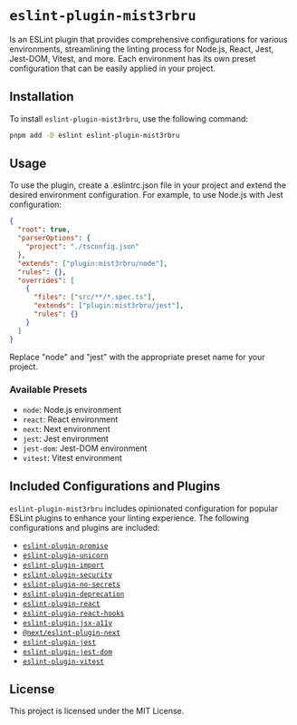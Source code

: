 # `eslint-plugin-mist3rbru`

Is an ESLint plugin that provides comprehensive configurations for various environments, streamlining the linting process for Node.js, React, Jest, Jest-DOM, Vitest, and more. Each environment has its own preset configuration that can be easily applied in your project.

## Installation

To install `eslint-plugin-mist3rbru`, use the following command:

```bash
pnpm add -D eslint eslint-plugin-mist3rbru
```

## Usage

To use the plugin, create a .eslintrc.json file in your project and extend the desired environment configuration. For example, to use Node.js with Jest configuration:

```json
{
  "root": true,
  "parserOptions": {
    "project": "./tsconfig.json"
  },
  "extends": ["plugin:mist3rbru/node"],
  "rules": {},
  "overrides": [
    {
      "files": ["src/**/*.spec.ts"],
      "extends": ["plugin:mist3rbru/jest"],
      "rules": {}
    }
  ]
}
```

Replace "node" and "jest" with the appropriate preset name for your project.

### Available Presets

- `node`: Node.js environment
- `react`: React environment
- `next`: Next environment
- `jest`: Jest environment
- `jest-dom`: Jest-DOM environment
- `vitest`: Vitest environment

## Included Configurations and Plugins

`eslint-plugin-mist3rbru` includes opinionated configuration for popular ESLint plugins to enhance your linting experience. The following configurations and plugins are included:

- [`eslint-plugin-promise`](https://github.com/eslint-community/eslint-plugin-promise?tab=readme-ov-file#readme)
- [`eslint-plugin-unicorn`](https://github.com/sindresorhus/eslint-plugin-unicorn?tab=readme-ov-file#readme)
- [`eslint-plugin-import`](https://github.com/import-js/eslint-plugin-import?tab=readme-ov-file#readme)
- [`eslint-plugin-security`](https://github.com/eslint-community/eslint-plugin-security?tab=readme-ov-file#readme)
- [`eslint-plugin-no-secrets`](https://github.com/nickdeis/eslint-plugin-no-secrets?tab=readme-ov-file#readme)
- [`eslint-plugin-deprecation`](https://github.com/gund/eslint-plugin-deprecation?tab=readme-ov-file#readme)
- [`eslint-plugin-react`](https://github.com/jsx-eslint/eslint-plugin-react?tab=readme-ov-file#readme)
- [`eslint-plugin-react-hooks`](https://github.com/facebook/react/tree/main/packages/eslint-plugin-react-hooks#readme)
- [`eslint-plugin-jsx-a11y`](https://github.com/jsx-eslint/eslint-plugin-jsx-a11y?tab=readme-ov-file#readme)
- [`@next/eslint-plugin-next`](https://nextjs.org/docs/pages/building-your-application/configuring/eslint#eslint-plugin)
- [`eslint-plugin-jest`](https://github.com/jest-community/eslint-plugin-jest?tab=readme-ov-file#readme)
- [`eslint-plugin-jest-dom`](https://github.com/testing-library/eslint-plugin-jest-dom?tab=readme-ov-file#readme)
- [`eslint-plugin-vitest`](https://github.com/veritem/eslint-plugin-vitest?tab=readme-ov-file#readme)

## License

This project is licensed under the MIT License.
